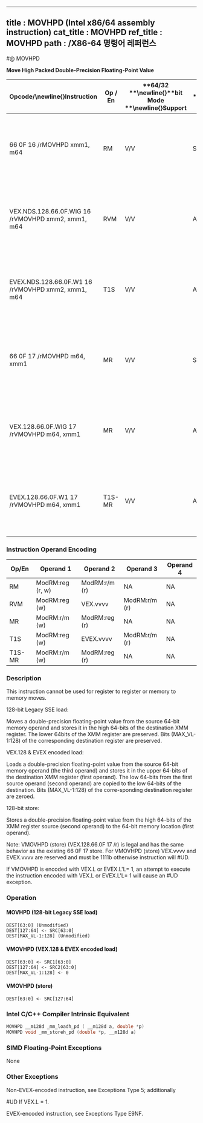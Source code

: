 ----------------------------
title : MOVHPD (Intel x86/64 assembly instruction)
cat_title : MOVHPD
ref_title : MOVHPD
path : /X86-64 명령어 레퍼런스
----------------------------
#@ MOVHPD

**Move High Packed Double-Precision Floating-Point Value**

|**Opcode/**\newline{}**Instruction**|**Op / En**|**64/32 **\newline{}**bit Mode **\newline{}**Support**|**CPUID **\newline{}**Feature **\newline{}**Flag**|**Description**|
|------------------------------------|-----------|------------------------------------------------------|--------------------------------------------------|---------------|
|66 0F 16 /rMOVHPD xmm1, m64|RM|V/V|SSE2|Move double-precision floating-point value from m64 to high quadword of xmm1.|
|VEX.NDS.128.66.0F.WIG 16 /rVMOVHPD xmm2, xmm1, m64|RVM|V/V|AVX|Merge double-precision floating-point value from m64 and the low quadword of xmm1.|
|EVEX.NDS.128.66.0F.W1 16 /rVMOVHPD xmm2, xmm1, m64|T1S|V/V|AVX512F|Merge double-precision floating-point value from m64 and the low quadword of xmm1.|
|66 0F 17 /rMOVHPD m64, xmm1|MR|V/V|SSE2|Move double-precision floating-point value from high quadword of xmm1 to m64.|
|VEX.128.66.0F.WIG 17 /rVMOVHPD m64, xmm1|MR|V/V|AVX|Move double-precision floating-point value from high quadword of xmm1 to m64.|
|EVEX.128.66.0F.W1 17 /rVMOVHPD m64, xmm1|T1S-MR|V/V|AVX512F|Move double-precision floating-point value from high quadword of xmm1 to m64.|
### Instruction Operand Encoding


|Op/En|Operand 1|Operand 2|Operand 3|Operand 4|
|-----|---------|---------|---------|---------|
|RM|ModRM:reg (r, w)|ModRM:r/m (r)|NA|NA|
|RVM|ModRM:reg (w)|VEX.vvvv|ModRM:r/m (r)|NA|
|MR|ModRM:r/m (w)|ModRM:reg (r)|NA|NA|
|T1S|ModRM:reg (w)|EVEX.vvvv|ModRM:r/m (r)|NA|
|T1S-MR|ModRM:r/m (w)|ModRM:reg (r)|NA|NA|
### Description


This instruction cannot be used for register to register or memory to memory moves.

128-bit Legacy SSE load:

Moves a double-precision floating-point value from the source 64-bit memory operand and stores it in the high 64-bits of the destination XMM register. The lower 64bits of the XMM register are preserved. Bits (MAX_VL-1:128) of the corresponding destination register are preserved.

VEX.128 & EVEX encoded load:

Loads a double-precision floating-point value from the source 64-bit memory operand (the third operand) and stores it in the upper 64-bits of the destination XMM register (first operand). The low 64-bits from the first source operand (second operand) are copied to the low 64-bits of the destination. Bits (MAX_VL-1:128) of the corre-sponding destination register are zeroed.

128-bit store:

Stores a double-precision floating-point value from the high 64-bits of the XMM register source (second operand) to the 64-bit memory location (first operand).

Note: VMOVHPD (store) (VEX.128.66.0F 17 /r) is legal and has the same behavior as the existing 66 0F 17 store. For VMOVHPD (store) VEX.vvvv and EVEX.vvvv are reserved and must be 1111b otherwise instruction will #UD.

If VMOVHPD is encoded with VEX.L or EVEX.L'L= 1, an attempt to execute the instruction encoded with VEX.L or EVEX.L'L= 1 will cause an #UD exception.


### Operation
#### MOVHPD (128-bit Legacy SSE load)
```info-verb
DEST[63:0] (Unmodified)
DEST[127:64] <-  SRC[63:0]
DEST[MAX_VL-1:128] (Unmodified)
```
#### VMOVHPD (VEX.128 & EVEX encoded load)
```info-verb
DEST[63:0]  <- SRC1[63:0]
DEST[127:64] <-  SRC2[63:0]
DEST[MAX_VL-1:128] <-  0
```
#### VMOVHPD (store)
```info-verb
DEST[63:0] <-  SRC[127:64]
```

### Intel C/C++ Compiler Intrinsic Equivalent

```cpp
MOVHPD __m128d _mm_loadh_pd ( __m128d a, double *p)
MOVHPD void _mm_storeh_pd (double *p, __m128d a)
```
### SIMD Floating-Point Exceptions


None

### Other Exceptions


Non-EVEX-encoded instruction, see Exceptions Type 5; additionally

#UD If VEX.L = 1.

EVEX-encoded instruction, see Exceptions Type E9NF.

